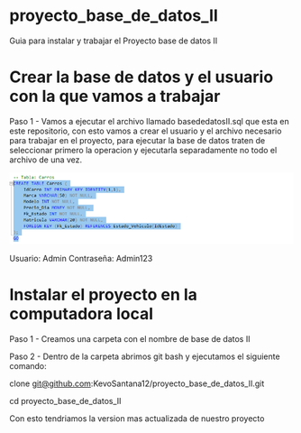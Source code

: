 # proyecto_base_de_datos_II
Guia para instalar y trabajar el Proyecto base de datos II

# Crear la base de datos y el usuario con la que vamos a trabajar

Paso 1 - Vamos a ejecutar el archivo llamado basededatosII.sql que esta en este repositorio, con esto vamos a crear el usuario y el archivo necesario para trabajar en el proyecto, para ejecutar la base de datos traten de seleccionar primero la operacion  y ejecutarla separadamente no todo el archivo de una vez.

![alt text](image.png)

Usuario: Admin
Contraseña: Admin123


# Instalar el proyecto en la computadora local

Paso 1 - Creamos una carpeta con el nombre de base de datos II

Paso 2 - Dentro de la carpeta abrimos git bash y ejecutamos el siguiente comando:

clone git@github.com:KevoSantana12/proyecto_base_de_datos_II.git

cd proyecto_base_de_datos_II

Con esto tendriamos la version mas actualizada de nuestro proyecto







